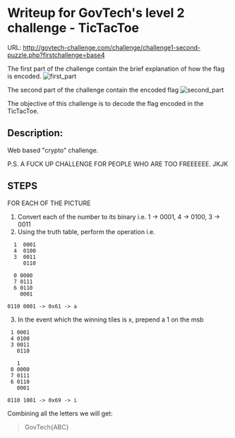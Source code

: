 # Writeup for GovTech's level 2 challenge - TicTacToe 
URL: http://govtech-challenge.com/challenge/challenge1-second-puzzle.php?firstchallenge=base4 

The first part of the challenge contain the brief explanation of how the flag is encoded.
![first_part](https://github.com/0x0ffff5ec/crossctf-2017/blob/master/final/web/govtech2-web/screenshots/first-part.PNG)

The second part of the challenge contain the encoded flag
![second_part](https://github.com/0x0ffff5ec/crossctf-2017/blob/master/final/web/govtech2-web/screenshots/second-part.PNG)

The objective of this challenge is to decode the flag encoded in the TicTacToe. 

## Description:
Web based "crypto" challenge.   

P.S. A FUCK UP CHALLENGE FOR PEOPLE WHO ARE TOO FREEEEEE. JKJK 

## STEPS
FOR EACH OF THE PICTURE
1. Convert each of the number to its binary i.e. 1 -> 0001, 4 -> 0100, 3 -> 0011 
2. Using the truth table, perform the operation i.e.
``` 
  1  0001
  4  0100
  3  0011
     0110
```
```
  0 0000
  7 0111
  6 0110
    0001 
```
```
0110 0001 -> 0x61 -> a
```
3. In the event which the winning tiles is x, prepend a 1 on the msb 
```
 1 0001
 4 0100
 3 0011
   0110
```
```
   1
 0 0000
 7 0111
 6 0110
   0001
```
```
0110 1001 -> 0x69 -> i
```
Combining all the letters we will get: 
> GovTech{ABC} 


